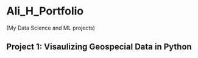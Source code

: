 # **Ali_H_Portfolio**
(My Data Science and ML projects)

## **Project 1: Visaulizing Geospecial Data in Python**
